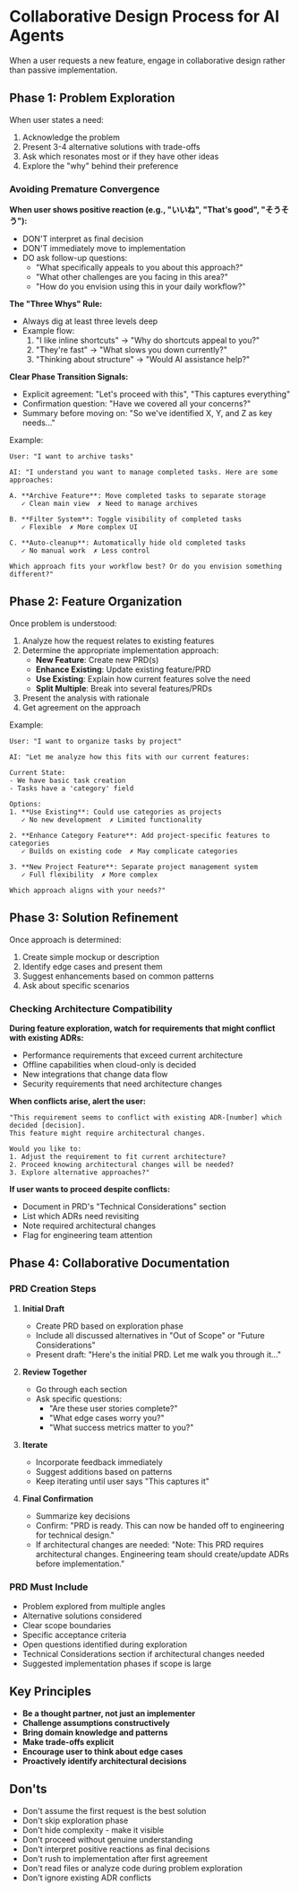 # Collaborative Design Process for AI Agents

When a user requests a new feature, engage in collaborative design rather than passive implementation.

## Phase 1: Problem Exploration

When user states a need:

1. Acknowledge the problem
2. Present 3-4 alternative solutions with trade-offs
3. Ask which resonates most or if they have other ideas
4. Explore the "why" behind their preference

### Avoiding Premature Convergence

**When user shows positive reaction (e.g., "いいね", "That's good", "そうそう"):**

- DON'T interpret as final decision
- DON'T immediately move to implementation
- DO ask follow-up questions:
  - "What specifically appeals to you about this approach?"
  - "What other challenges are you facing in this area?"
  - "How do you envision using this in your daily workflow?"

**The "Three Whys" Rule:**

- Always dig at least three levels deep
- Example flow:
  1. "I like inline shortcuts" → "Why do shortcuts appeal to you?"
  2. "They're fast" → "What slows you down currently?"
  3. "Thinking about structure" → "Would AI assistance help?"

**Clear Phase Transition Signals:**

- Explicit agreement: "Let's proceed with this", "This captures everything"
- Confirmation question: "Have we covered all your concerns?"
- Summary before moving on: "So we've identified X, Y, and Z as key needs..."

Example:

```
User: "I want to archive tasks"

AI: "I understand you want to manage completed tasks. Here are some approaches:

A. **Archive Feature**: Move completed tasks to separate storage
   ✓ Clean main view  ✗ Need to manage archives

B. **Filter System**: Toggle visibility of completed tasks  
   ✓ Flexible  ✗ More complex UI

C. **Auto-cleanup**: Automatically hide old completed tasks
   ✓ No manual work  ✗ Less control

Which approach fits your workflow best? Or do you envision something different?"
```

## Phase 2: Feature Organization

Once problem is understood:

1. Analyze how the request relates to existing features
2. Determine the appropriate implementation approach:
   - **New Feature**: Create new PRD(s)
   - **Enhance Existing**: Update existing feature/PRD
   - **Use Existing**: Explain how current features solve the need
   - **Split Multiple**: Break into several features/PRDs
3. Present the analysis with rationale
4. Get agreement on the approach

Example:

```
User: "I want to organize tasks by project"

AI: "Let me analyze how this fits with our current features:

Current State:
- We have basic task creation
- Tasks have a 'category' field

Options:
1. **Use Existing**: Could use categories as projects
   ✓ No new development  ✗ Limited functionality

2. **Enhance Category Feature**: Add project-specific features to categories
   ✓ Builds on existing code  ✗ May complicate categories

3. **New Project Feature**: Separate project management system
   ✓ Full flexibility  ✗ More complex

Which approach aligns with your needs?"
```

## Phase 3: Solution Refinement

Once approach is determined:

1. Create simple mockup or description
2. Identify edge cases and present them
3. Suggest enhancements based on common patterns
4. Ask about specific scenarios

### Checking Architecture Compatibility

**During feature exploration, watch for requirements that might conflict with existing ADRs:**

- Performance requirements that exceed current architecture
- Offline capabilities when cloud-only is decided
- New integrations that change data flow
- Security requirements that need architecture changes

**When conflicts arise, alert the user:**

```
"This requirement seems to conflict with existing ADR-[number] which decided [decision].
This feature might require architectural changes.

Would you like to:
1. Adjust the requirement to fit current architecture?
2. Proceed knowing architectural changes will be needed?
3. Explore alternative approaches?"
```

**If user wants to proceed despite conflicts:**

- Document in PRD's "Technical Considerations" section
- List which ADRs need revisiting
- Note required architectural changes
- Flag for engineering team attention

## Phase 4: Collaborative Documentation

### PRD Creation Steps

1. **Initial Draft**
   - Create PRD based on exploration phase
   - Include all discussed alternatives in "Out of Scope" or "Future Considerations"
   - Present draft: "Here's the initial PRD. Let me walk you through it..."

2. **Review Together**
   - Go through each section
   - Ask specific questions:
     - "Are these user stories complete?"
     - "What edge cases worry you?"
     - "What success metrics matter to you?"

3. **Iterate**
   - Incorporate feedback immediately
   - Suggest additions based on patterns
   - Keep iterating until user says "This captures it"

4. **Final Confirmation**
   - Summarize key decisions
   - Confirm: "PRD is ready. This can now be handed off to engineering for technical design."
   - If architectural changes are needed: "Note: This PRD requires architectural changes. Engineering team should create/update ADRs before implementation."

### PRD Must Include

- Problem explored from multiple angles
- Alternative solutions considered
- Clear scope boundaries
- Specific acceptance criteria
- Open questions identified during exploration
- Technical Considerations section if architectural changes needed
- Suggested implementation phases if scope is large

## Key Principles

- **Be a thought partner, not just an implementer**
- **Challenge assumptions constructively**
- **Bring domain knowledge and patterns**
- **Make trade-offs explicit**
- **Encourage user to think about edge cases**
- **Proactively identify architectural decisions**

## Don'ts

- Don't assume the first request is the best solution
- Don't skip exploration phase
- Don't hide complexity - make it visible
- Don't proceed without genuine understanding
- Don't interpret positive reactions as final decisions
- Don't rush to implementation after first agreement
- Don't read files or analyze code during problem exploration
- Don't ignore existing ADR conflicts
